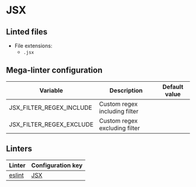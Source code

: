 <!-- markdownlint-disable MD003 MD020 MD033 MD041 -->
<!-- Generated by .automation/build.py, please do not update manually -->
# JSX

## Linted files

- File extensions:
  - `.jsx`

## Mega-linter configuration

| Variable | Description | Default value |
| ----------------- | -------------- | -------------- |
| JSX_FILTER_REGEX_INCLUDE | Custom regex including filter |  |
| JSX_FILTER_REGEX_EXCLUDE | Custom regex excluding filter |  |

## Linters

| Linter | Configuration key |
| ------ | ----------------- |
| [eslint](jsx_eslint.md) | [JSX](jsx_eslint.md) |
